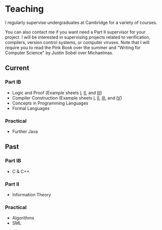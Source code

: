 # Teaching

I regularly supervise undergraduates at Cambridge for a variety of courses.

You can also contact me if you want need a Part II supervisor for your project.
I will be interested in supervising projects related to verification, compilers,
version control systems, or computer viruses. Note that I will require you to
read the Pink Book over the summer and "Writing for Computer Science" by Justin
Sobel over Michaelmas.

## Current

### Part IB

 - Logic and Proof (Example sheets
   [I](example-sheets/Logic-and-Proof-I.html),
   [II](example-sheets/Logic-and-Proof-II.html), and
   [III](example-sheets/Logic-and-Proof-III.html))
 - Compiler Construction (Example sheets
   [I](example-sheets/Compiler-Construction-I.html),
   [II](example-sheets/Compiler-Construction-II.html),
   [III](example-sheets/Compiler-Construction-III.html), and
   [IV](example-sheets/Compiler-Construction-IV.html))
 - Concepts in Programming Languages
 - Formal Languages

### Practical
 - Further Java

## Past

### Part IB
 - C \& C++

### Part II
 - Information Theory

### Practical
 - Algorithms
 - SML
